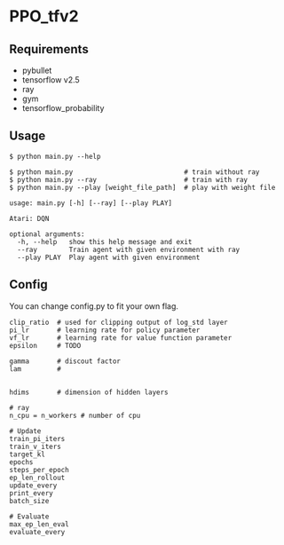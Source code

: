 # PPO_tfv2

## Requirements

- pybullet
- tensorflow v2.5
- ray
- gym
- tensorflow_probability

## Usage

```
$ python main.py --help

$ python main.py                            # train without ray
$ python main.py --ray                      # train with ray
$ python main.py --play [weight_file_path]  # play with weight file

usage: main.py [-h] [--ray] [--play PLAY]

Atari: DQN

optional arguments:
  -h, --help   show this help message and exit
  --ray        Train agent with given environment with ray
  --play PLAY  Play agent with given environment
```

## Config
You can change config.py to fit your own flag.

```
clip_ratio  # used for clipping output of log_std layer
pi_lr       # learning rate for policy parameter
vf_lr       # learning rate for value function parameter
epsilon     # TODO

gamma       # discout factor 
lam         # 


hdims       # dimension of hidden layers

# ray
n_cpu = n_workers # number of cpu

# Update
train_pi_iters
train_v_iters
target_kl
epochs
steps_per_epoch
ep_len_rollout
update_every
print_every
batch_size

# Evaluate
max_ep_len_eval
evaluate_every
```
